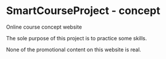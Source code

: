 # SmartCourseProject - concept
Online course concept website

The sole purpose of this project is to practice some skills. 

None of the promotional content on this website is real.

